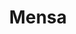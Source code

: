 ---
title: "Mensa"
hashtag: mensa
borders:
  - Chamaeleon
  - Dorado
  - Hydrus
  - Octans
  - Volans
layout: hashtag
tags:
  - Constellation
---